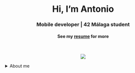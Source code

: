 <h1 align="center">Hi, I’m Antonio</img>  </h1>
<h3 align="center">Mobile developer | 42 Málaga student </h3>
<h4 align="center">See my <a href="https://github.com/AntonioJesusRM/AntonioJesusRM/blob/main/Curriculum.pdf" target="_blank">resume</a> for more</h4>

<div align="center">
<br>

[![](https://visitcount.itsvg.in/api?id=&label=Profile%20Views&icon=0&pretty=false)](https://visitcount.itsvg.in)

</div>
<details>
  <summary>About me</summary>
<h2 align="center">About me</h2>

<p>I’m a Industrial Management Engineer who is passionate about marketing, startups and technology. I have recently joined the community and I look forward to contributing as much as I can! I love the concepts of open-source, teamwork and knowledge sharing in general creating technology to elevate people, and bullding community.
